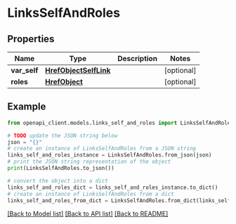 # LinksSelfAndRoles


## Properties

Name | Type | Description | Notes
------------ | ------------- | ------------- | -------------
**var_self** | [**HrefObjectSelfLink**](HrefObjectSelfLink.md) |  | [optional] 
**roles** | [**HrefObject**](HrefObject.md) |  | [optional] 

## Example

```python
from openapi_client.models.links_self_and_roles import LinksSelfAndRoles

# TODO update the JSON string below
json = "{}"
# create an instance of LinksSelfAndRoles from a JSON string
links_self_and_roles_instance = LinksSelfAndRoles.from_json(json)
# print the JSON string representation of the object
print(LinksSelfAndRoles.to_json())

# convert the object into a dict
links_self_and_roles_dict = links_self_and_roles_instance.to_dict()
# create an instance of LinksSelfAndRoles from a dict
links_self_and_roles_from_dict = LinksSelfAndRoles.from_dict(links_self_and_roles_dict)
```
[[Back to Model list]](../README.md#documentation-for-models) [[Back to API list]](../README.md#documentation-for-api-endpoints) [[Back to README]](../README.md)


